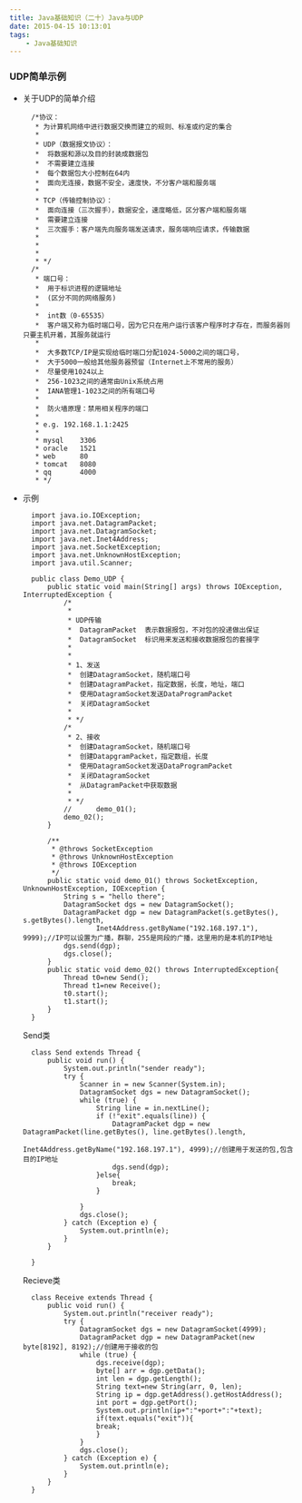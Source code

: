 ```yaml
---
title: Java基础知识（二十）Java与UDP
date: 2015-04-15 10:13:01
tags: 
	- Java基础知识
---
```

### UDP简单示例

* 关于UDP的简单介绍

		/*协议：
		 * 为计算机网络中进行数据交换而建立的规则、标准或约定的集合
		 * 
		 * UDP（数据报文协议）：
		 * 	将数据和源以及目的封装成数据包
		 * 	不需要建立连接
		 * 	每个数据包大小控制在64内
		 * 	面向无连接，数据不安全，速度快，不分客户端和服务端
		 * 
		 * TCP（传输控制协议）：
		 * 	面向连接（三次握手），数据安全，速度略低，区分客户端和服务端
		 * 	需要建立连接
		 * 	三次握手：客户端先向服务端发送请求，服务端响应请求，传输数据
		 * 
		 * 
		 * 
		 * */
		/*
		 * 端口号：
		 * 	用于标识进程的逻辑地址
		 * 	(区分不同的网络服务)
		 * 	
		 * 	int数（0-65535）
		 *	客户端又称为临时端口号，因为它只在用户运行该客户程序时才存在，而服务器则只要主机开着，其服务就运行 
		 * 
		 * 	大多数TCP/IP是实现给临时端口分配1024-5000之间的端口号，
		 * 	大于5000一般给其他服务器预留（Internet上不常用的服务）
		 * 	尽量使用1024以上
		 * 	256-1023之间的通常由Unix系统占用
		 * 	IANA管理1-1023之间的所有端口号
		 * 
		 * 	防火墙原理：禁用相关程序的端口
		 * 
		 * e.g. 192.168.1.1:2425
		 * 
		 * mysql	3306
		 * oracle	1521
		 * web		80
		 * tomcat	8080
		 * qq		4000
		 * */

* 示例


		import java.io.IOException;
		import java.net.DatagramPacket;
		import java.net.DatagramSocket;
		import java.net.Inet4Address;
		import java.net.SocketException;
		import java.net.UnknownHostException;
		import java.util.Scanner;
		
		public class Demo_UDP {
			public static void main(String[] args) throws IOException, InterruptedException {
				/*
				 * 
				 * UDP传输
				 * 	DatagramPacket	表示数据报包，不对包的投递做出保证
				 * 	DatagramSocket	标识用来发送和接收数据报包的套接字
				 * 
				 * 
				 * 1、发送
				 * 	创建DatagramSocket，随机端口号
				 * 	创建DatagramPacket，指定数据，长度，地址，端口
				 * 	使用DatagramSocket发送DataProgramPacket
				 * 	关闭DatagramSocket
				 * 
				 * */
				/*
				 * 2、接收
				 *	创建DatagramSocket，随机端口号
				 * 	创建DatapgramPacket，指定数组，长度
				 * 	使用DatagramSocket发送DataProgramPacket
				 * 	关闭DatagramSocket
				 * 	从DatagramPacket中获取数据
				 *	 
				 * */
				//		demo_01();
				demo_02();
			}
		
			/**
			 * @throws SocketException
			 * @throws UnknownHostException
			 * @throws IOException
			 */
			public static void demo_01() throws SocketException, UnknownHostException, IOException {
				String s = "hello there";
				DatagramSocket dgs = new DatagramSocket();
				DatagramPacket dgp = new DatagramPacket(s.getBytes(), s.getBytes().length,
						Inet4Address.getByName("192.168.197.1"), 9999);//IP可以设置为广播，群聊，255是网段的广播，这里用的是本机的IP地址
				dgs.send(dgp);
				dgs.close();
			}
			public static void demo_02() throws InterruptedException{
				Thread t0=new Send();
				Thread t1=new Receive();
				t0.start();
				t1.start();
			}
		}
		
	Send类

		class Send extends Thread {
			public void run() {
				System.out.println("sender ready");
				try {
					Scanner in = new Scanner(System.in);
					DatagramSocket dgs = new DatagramSocket();
					while (true) {
						String line = in.nextLine();
						if (!"exit".equals(line)) {
							DatagramPacket dgp = new DatagramPacket(line.getBytes(), line.getBytes().length,
									Inet4Address.getByName("192.168.197.1"), 4999);//创建用于发送的包,包含目的IP地址
							dgs.send(dgp);
						}else{
							break;
						}
		
					}
					dgs.close();
				} catch (Exception e) {
					System.out.println(e);
				}
			}
			
		}

	Recieve类

		class Receive extends Thread {
			public void run() {
				System.out.println("receiver ready");
				try {
					DatagramSocket dgs = new DatagramSocket(4999);
					DatagramPacket dgp = new DatagramPacket(new byte[8192], 8192);//创建用于接收的包
					while (true) {
						dgs.receive(dgp);
						byte[] arr = dgp.getData();
						int len = dgp.getLength();
						String text=new String(arr, 0, len);
						String ip = dgp.getAddress().getHostAddress();
						int port = dgp.getPort();
						System.out.println(ip+":"+port+":"+text);
						if(text.equals("exit")){
						break;	
						}
					}
					dgs.close();
				} catch (Exception e) {
					System.out.println(e);
				}
			}
		}



